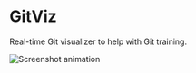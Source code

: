 GitViz
======

Real-time Git visualizer to help with Git training.

![Screenshot animation](https://raw.github.com/Readify/GitViz/master/SuperHighTechAssets/AnimatedGifTour.gif)

